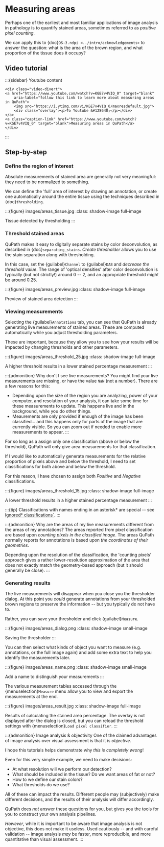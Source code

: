 # Measuring areas

Perhaps one of the earliest and most familiar applications of image analysis in pathology is to quantify stained areas, sometimes referred to as *positive pixel counting*.

We can apply this to {doc}`OS-3.ndpi <../intro/acknowledgements>` to answer the question: what is the area of the brown region, and what proportion of the tissue does it occupy?

## Video tutorial

:::{sidebar} Youtube content
```{raw} html
<div class="video-divert">
<a href="https://www.youtube.com/watch?v=KGE7v4VIQ_0" target="blank"
    aria-label="follow this link to learn more about measuring areas in QuPath">
    <img src="https://i.ytimg.com/vi/KGE7v4VIQ_0/maxresdefault.jpg">
    <div class="overlay"><p>To Youtube &#128640;</p></div>
</a>
<a class="caption-link" href="https://www.youtube.com/watch?v=KGE7v4VIQ_0" target="blank">Measuring areas in QuPath</a>
</div>
```
:::

## Step-by-step

### Define the region of interest

Absolute measurements of stained area are generally not very meaningful: they need to be normalized to something.

We can define the 'full' area of interest by drawing an annotation, or create one automatically around the entire tissue using the techniques described in {doc}`thresholding`.

:::{figure} images/areas_tissue.jpg
:class: shadow-image full-image

Tissue detected by thresholding
:::

### Threshold stained areas

QuPath makes it easy to digitally separate stains by color deconvolution, as described in {doc}`separating_stains`.
*Create thresholder* allows you to use the stain separation along with thresholding.

In this case, set the {guilabel}`Channel` to {guilabel}`DAB` and *decrease the threshold value*.
The range of 'optical densities' after color deconvolution is typically (but not strictly!) around 0 -- 2, and an appropriate threshold might be around 0.25.

:::{figure} images/areas_preview.jpg
:class: shadow-image full-image

Preview of stained area detection
:::

### Viewing measurements

Selecting the {guilabel}`Annotations` tab, you can see that QuPath is already generating live measurements of stained areas.
These are computed automatically while you adjust thresholding parameters.

These are important, because they allow you to see how your results will be impacted by changing thresholds and other parameters.

:::{figure} images/areas_threshold_25.jpg
:class: shadow-image full-image

A higher threshold results in a lower stained percentage measurement
:::

:::{admonition} Why don't I see live measurements?
You might find your live measurements are missing, or have the value `NaN` (not a number).
There are a few reasons for this:

- Depending upon the size of the region you are analyzing, power of your computer, and resolution of your analysis, it can take some time for these measurements to update. This happens live and in the background, while you do other things.
- Meaurements are only provided if enough of the image has been classified... and this happens only for parts of the image that are currently visible. So you can zoom out if needed to enable more measurements to appear.
:::

For so long as a assign only one classification (above or below the threshold), QuPath will only give area measurements for that classification.

If I would like to automatically generate measurements for the relative proportion of pixels above and below the threshold, I need to set classifications for both above and below the threshold.

For this reason, I have chosen to assign both *Positive* and *Negative* classifications.

:::{figure} images/areas_threshold_15.jpg
:class: shadow-image full-image

A lower threshold results in a higher stained percentage measurement
:::

:::{tip}
Classifications with names ending in an asterisk\* are special -- see [Ignored* classifications`](ignored-classifications).
:::

:::{admonition} Why are the areas of my live measurements different from the areas of my annotations?
The areas reported from pixel classification are based upon *counting pixels in the classified image*.
The areas QuPath normally reports for annotations is based upon *the coordinates of their geometries*.

Depending upon the resolution of the classification, the 'counting pixels' approach gives a rather lower-resolution approximation of the area that does not exactly match the geometry-based approach (but it should generally be close).
:::

### Generating results

The live measurements will disappear when you close you the thresholder dialog.
At this point you *could* generate annotations from your thresholded brown regions to preserve the information -- but you typically do not have to.

Rather, you can save your thresholder and click {guilabel}`Measure`.

:::{figure} images/areas_dialog.png
:class: shadow-image small-image

Saving the thresholder
:::

You can then select what kinds of object you want to measure (e.g. annotations, or the full image again) and add some extra text to help you identify the measurements later.

:::{figure} images/areas_name.png
:class: shadow-image small-image

Add a name to distinguish your measurements
:::

The various measurement tables accessed through the {menuselection}`Measure` menu allow you to view and export the measurements at the end.

:::{figure} images/areas_result.jpg
:class: shadow-image full-image

Results of calculating the stained area percentage. The overlay is not displayed after the dialog is closed, but you can reload the threshold settings with {menuselection}`Load pixel classifier`.
:::

:::{admonition} Image analysis & objectivity
One of the claimed advantages of image analysis over visual assessment is that it is *objective*.

I hope this tutorials helps demonstrate why *this is completely wrong*!

Even for this very simple example, we need to make decisions:

- At what resolution will we perform our detection?
- What should be included in the tissue? Do we want areas of fat or not?
- How to we define our stain colors?
- What thresholds do we use?

All of these can impact the results.
Different people may (subjectively) make different decisions, and the results of their analysis will differ accordingly.

QuPath does *not* answer these questions for you, but gives you the tools for you to construct your own analysis pipelines.

*However*, while it is important to be aware that image analysis is not objective, this does not make it useless.
Used cautiously -- and with careful validation -- image analysis *may* be faster, more reproducible, and more quantitative than visual assessment.
:::
